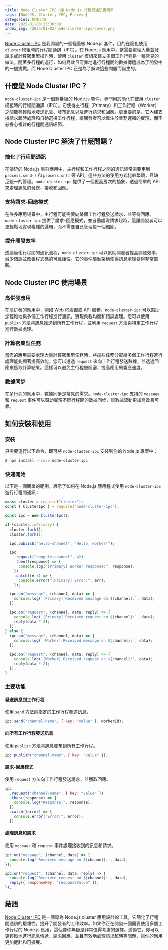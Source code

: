```yaml
---
title: Node Cluster IPC：讓 Node.js 行程間通訊更簡單
tags: [NodeJS, Cluster, IPC, Process]
categories: 技術分享
date: 2025-01-03 23:30:00
index_img: /2025/01/03/node-cluster-ipc/cover.png
---
```


[Node Cluster IPC] 是我開發的一個輕量級 Node.js 套件，目的在簡化使用 `cluster` 模組時的行程間通訊（IPC）。在 Node.js 應用中，當需要處理大量並發請求或計算密集型操作時，使用 `cluster` 模組來建立多個工作行程是一種常見的做法。隨著多行程的運行，如何高效且可靠地進行行程間的數據傳遞成為了開發中的一個挑戰。而 Node Cluster IPC 正是為了解決這些問題而誕生的。

<!-- more -->

## 什麼是 Node Cluster IPC？

`node-cluster-ipc` 是一個輕量級的 Node.js 套件，專門用於簡化在使用 `cluster` 模組時的行程間通訊（IPC）。它使得主行程（Primary）和工作行程（Worker）之間能夠輕鬆地發送訊息、發布訊息以及進行請求和回應。更重要的是，它內建支持請求超時處理和自動選擇工作行程，讓開發者可以專注於業務邏輯的實現，而不必擔心複雜的行程間通訊細節。

## Node Cluster IPC 解決了什麼問題？

### 簡化了行程間通訊

在傳統的 Node.js 集群應用中，主行程和工作行程之間的通訊經常需要用到 `process.send()` 和 `process.on()` 等 API，這些方法的使用方式比較繁瑣，且缺乏統一的管理。`node-cluster-ipc` 提供了一個更高層次的抽象，透過簡單的 API 來處理訊息的發送、接收和回應。

### 支持請求-回應模式

在許多應用場景中，主行程可能需要向某個工作行程發送請求，並等待回應。`node-cluster-ipc` 提供了請求-回應模式，並自動處理請求超時，這讓開發者可以更輕鬆地實現複雜的邏輯，而不需要自己管理每一個細節。

### 提升開發效率

透過簡化行程間的通訊流程，`node-cluster-ipc` 可以幫助開發者提高開發效率，減少錯誤並改善程式碼的可維護性。它的事件驅動架構使得訊息處理變得非常直觀。

## Node Cluster IPC 使用場景

### 高併發應用

在高併發的應用中，例如 Web 伺服器或 API 服務，`node-cluster-ipc` 可以幫助您輕鬆地與多個工作行程進行通訊，實現負載均衡和錯誤處理。您可以使用 `publish` 方法將訊息推送到所有工作行程，並利用 `request` 方法與特定工作行程進行數據處理。

### 計算密集型任務

當您的應用需要處理大量計算密集型任務時，將這些任務分配給多個工作行程進行處理能夠顯著提高效能。您可以透過 `request` 來向工作行程發送數據，並透過回應來獲取計算結果。這樣可以避免主行程被阻塞，提高應用的響應速度。

### 數據同步

在多行程的應用中，數據同步是常見的需求。`node-cluster-ipc` 支持的 `message` 和 `request` 事件可以幫助實現不同行程間的數據同步，讓數據流動更加高效且可靠。

## 如何安裝和使用

### 安裝

只需要運行以下命令，即可將 `node-cluster-ipc` 安裝到你的 Node.js 專案中：

```bash
$ npm install --save node-cluster-ipc
```

### 快速開始

以下是一個簡單的範例，展示了如何在 Node.js 應用程式使用 `node-cluster-ipc` 進行行程間通訊：

```js
const cluster = require("cluster");
const { ClusterIpc } = require("node-cluster-ipc");

const ipc = new ClusterIpc();

if (cluster.isPrimary) {
  cluster.fork();
  cluster.fork();

  ipc.publish("hello-channel", "Hello, worker!");

  ipc
    .request("compute-channel", 42)
    .then((response) => {
      console.log("[Primary] Worker response:", response);
    })
    .catch((err) => {
      console.error("[Primary] Error:", err);
    });

  ipc.on("message", (channel, data) => {
    console.log(`[Primary] Received message on ${channel}:`, data);
  });

  ipc.on("request", (channel, data, reply) => {
    console.log(`[Primary] Received request on ${channel}:`, data);
    reply(data * 2);
  });
} else {
  ipc.on("message", (channel, data) => {
    console.log(`[Worker] Received message on ${channel}:`, data);
  });

  ipc.on("request", (channel, data, reply) => {
    console.log(`[Worker] Received request on ${channel}:`, data);
    reply(data * 2);
  });
}
```

### 主要功能

#### 發送訊息到工作行程

使用 `send` 方法向指定的工作行程發送訊息。

```javascript
ipc.send("channel-name", { key: "value" }, workerId);
```

#### 向所有工作行程發送訊息

使用 `publish` 方法將訊息發布到所有工作行程。

```javascript
ipc.publish("channel-name", { key: "value" });
```

#### 請求-回應模式

使用 `request` 方法向工作行程發送請求，並獲取回應。

```javascript
ipc
  .request("channel-name", { key: "value" })
  .then((response) => {
    console.log("Response:", response);
  })
  .catch((error) => {
    console.error("Error:", error);
  });
```

#### 處理訊息和請求

使用 `message` 和 `request` 事件處理接收到的訊息和請求。

```javascript
ipc.on("message", (channel, data) => {
  console.log(`Received message on ${channel}:`, data);
});

ipc.on("request", (channel, data, reply) => {
  console.log(`Received request on ${channel}:`, data);
  reply({ responseKey: "responseValue" });
});
```

## 結語

[Node Cluster IPC]  是一個專為 Node.js cluster 應用設計的工具，它簡化了行程間通訊的複雜性，提升了開發者的工作效率。如果你正在開發一個需要使用多個工作行程的 Node.js 應用，這個套件無疑是非常值得考慮的選擇。透過它，你可以更輕鬆地進行訊息傳遞、請求回應，並且有效地處理請求超時等問題，讓你的應用更加健壯和可擴展。

[Node Cluster IPC]: https://github.com/chunkai1312/node-cluster-ipc